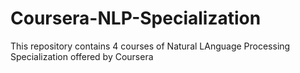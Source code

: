 # Coursera-NLP-Specialization
This repository contains 4 courses of Natural LAnguage Processing Specialization offered by Coursera
